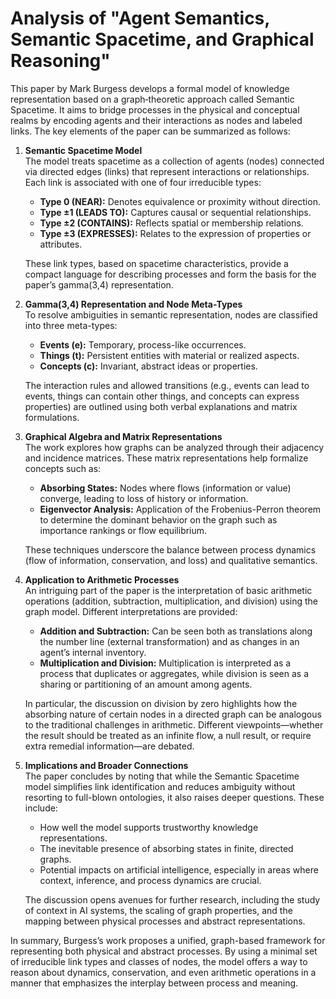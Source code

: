 # Analysis of "Agent Semantics, Semantic Spacetime, and Graphical Reasoning"

This paper by Mark Burgess develops a formal model of knowledge
representation based on a graph‐theoretic approach called Semantic
Spacetime. It aims to bridge processes in the physical and conceptual
realms by encoding agents and their interactions as nodes and labeled
links. The key elements of the paper can be summarized as follows:

1. **Semantic Spacetime Model**  
   The model treats spacetime as a collection of agents (nodes)
   connected via directed edges (links) that represent interactions or
   relationships. Each link is associated with one of four irreducible
   types:
   - **Type 0 (NEAR):** Denotes equivalence or proximity without
     direction.
   - **Type ±1 (LEADS TO):** Captures causal or sequential
     relationships.
   - **Type ±2 (CONTAINS):** Reflects spatial or membership relations.
   - **Type ±3 (EXPRESSES):** Relates to the expression of properties or
     attributes.

   These link types, based on spacetime characteristics, provide a
   compact language for describing processes and form the basis for the
   paper’s gamma(3,4) representation.

2. **Gamma(3,4) Representation and Node Meta-Types**  
   To resolve ambiguities in semantic representation, nodes are
   classified into three meta-types:
   - **Events (e):** Temporary, process-like occurrences.
   - **Things (t):** Persistent entities with material or realized
     aspects.
   - **Concepts (c):** Invariant, abstract ideas or properties.

   The interaction rules and allowed transitions (e.g., events can lead
   to events, things can contain other things, and concepts can express
   properties) are outlined using both verbal explanations and matrix
   formulations.

3. **Graphical Algebra and Matrix Representations**  
   The work explores how graphs can be analyzed through their
   adjacency and incidence matrices. These matrix representations help
   formalize concepts such as:
   - **Absorbing States:** Nodes where flows (information or value)
     converge, leading to loss of history or information.
   - **Eigenvector Analysis:** Application of the Frobenius-Perron
     theorem to determine the dominant behavior on the graph such as
     importance rankings or flow equilibrium.

   These techniques underscore the balance between process dynamics
   (flow of information, conservation, and loss) and qualitative
   semantics.

4. **Application to Arithmetic Processes**  
   An intriguing part of the paper is the interpretation of basic
   arithmetic operations (addition, subtraction, multiplication, and
   division) using the graph model. Different interpretations are
   provided:
   - **Addition and Subtraction:** Can be seen both as translations along
     the number line (external transformation) and as changes in an
     agent’s internal inventory.
   - **Multiplication and Division:** Multiplication is interpreted as a
     process that duplicates or aggregates, while division is seen as a
     sharing or partitioning of an amount among agents.

   In particular, the discussion on division by zero highlights how the
   absorbing nature of certain nodes in a directed graph can be analogous
   to the traditional challenges in arithmetic. Different viewpoints—whether
   the result should be treated as an infinite flow, a null result, or
   require extra remedial information—are debated.

5. **Implications and Broader Connections**  
   The paper concludes by noting that while the Semantic Spacetime model
   simplifies link identification and reduces ambiguity without resorting
   to full-blown ontologies, it also raises deeper questions. These include:
   - How well the model supports trustworthy knowledge representations.
   - The inevitable presence of absorbing states in finite, directed graphs.
   - Potential impacts on artificial intelligence, especially in areas
     where context, inference, and process dynamics are crucial.

   The discussion opens avenues for further research, including the
   study of context in AI systems, the scaling of graph properties, and the
   mapping between physical processes and abstract representations.

In summary, Burgess’s work proposes a unified, graph-based framework for
representing both physical and abstract processes. By using a minimal set
of irreducible link types and classes of nodes, the model offers a way to
reason about dynamics, conservation, and even arithmetic operations in a
manner that emphasizes the interplay between process and meaning.
